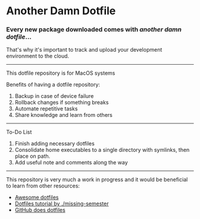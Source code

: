 # Another Damn Dotfile
### Every new package downloaded comes with _another damn dotfile_...
That's why it's important to track and upload your development environment to the cloud.

---
This dotfile repository is for MacOS systems

Benefits of having a dotfile repository:  
1. Backup in case of device failure
2. Rollback changes if something breaks
3. Automate repetitive tasks
4. Share knowledge and learn from others

---
To-Do List
1. Finish adding necessary dotfiles
2. Consolidate home executables to a single directory with symlinks, then place on path.
3. Add useful note and comments along the way

---
This repository is very much a work in progress and it would be beneficial to learn from other resources:  
- [Awesome dotfiles](https://github.com/webpro/awesome-dotfiles)
- [Dotfiles tutorial by ./missing-semester](https://missing.csail.mit.edu/2019/dotfiles/)
- [GitHub does dotfiles](https://dotfiles.github.io/tutorials/)
